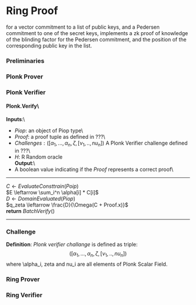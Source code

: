 # Ring Proof

for a vector commitment to a list of public keys, and a Pedersen commitment to one of the secret keys,
  implements a zk proof of knowledge of the blinding factor for the Pedersen commitment, and the position of the
  corresponding public key in the list.

### Preliminaries 

### Plonk Prover


### Plonk Verifier

#### Plonk.Verify\
**Inputs**:\
  - $Piop$: an object of Piop type\
  - $Proof$: a proof tuple as defined in ???\
  - $Challenges: ([\alpha_1,...,\alpha_n, \zeta, [\nu_1,..,nu_n])$ A Plonk Verifier challenge defined in ???\
  - $H$: R Random oracle\
**Output**:\
  - A boolean value indicating if the $Proof$ represents a correct proof\

*****  
$C \leftarrow EvaluateConsttrain(Poip)$  
$E \leftarrow \sum_i^n \alpha[i] * C[i]$  
$D \leftarrow DomainEvaluated(Piop)$  
$q_zeta \leftarrow \frac{D}{\Omega(C + Proof.x)}$  
**return** $BatchVerify()$  
     
*****    
### Challenge  

**Definition**: *Plonk verifier challange* is defined as triple:
$$([\alpha_1,...,\alpha_n, \zeta, [\nu_1,..,nu_n])$$
where \alpha_i, zeta and nu_i are all elements of Plonk Scalar Field.



### Ring Prover



### Ring Verifier




